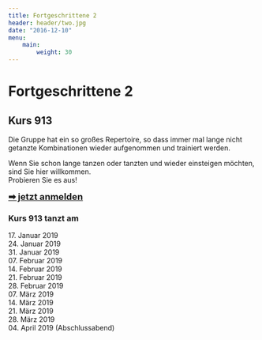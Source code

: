 ```yaml
---
title: Fortgeschrittene 2
header: header/two.jpg
date: "2016-12-10"
menu:
    main:
        weight: 30
---
```


# Fortgeschrittene 2
## Kurs 913

Die Gruppe hat ein so großes Repertoire, so dass immer mal lange nicht getanzte Kombinationen wieder aufgenommen und trainiert werden.  

Wenn Sie schon lange tanzen oder tanzten und wieder einsteigen möchten, sind Sie hier willkommen.  
Probieren Sie es aus!  

<span style="font-size: 1.3em;">**[➡ jetzt anmelden](kontakt)**</span>

### Kurs 913 tanzt am  

17\. Januar 2019  
24\. Januar 2019  
31\. Januar 2019  
07\. Februar 2019  
14\. Februar 2019  
21\. Februar 2019  
28\. Februar 2019  
07\. März 2019  
14\. März 2019  
21\. März 2019  
28\. März 2019  
04\. April 2019 (Abschlussabend)  
